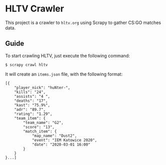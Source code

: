 # HLTV Crawler

This project is a crawler to `hltv.org` using Scrapy to gather CS:GO matches data.

## Guide

To start crawling HLTV, just execute the following command:

```
$ scrapy crawl hltv
```

It will create an `items.json` file, with the following format:

```
[{
    "player_nick": "huNter-",
    "kills": "24",
    "assists": "4 ",
    "deaths": "17",
    "kast": "75.9%",
    "adr": "89.7",
    "rating": "1.29",
    "team_item": {
        "team_name": "G2",
        "score": "13",
        "match_item": {
            "map_name": "Dust2",
            "event": "IEM Katowice 2020",
            "date": "2020-03-01 16:00"
        }
    }
}...]
```
